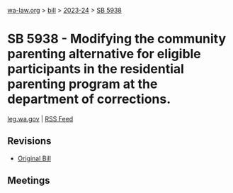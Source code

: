 [wa-law.org](/) > [bill](/bill/) > [2023-24](/bill/2023-24/) > [SB 5938](/bill/2023-24/sb/5938/)

# SB 5938 - Modifying the community parenting alternative for eligible participants in the residential parenting program at the department of corrections.
[leg.wa.gov](https://app.leg.wa.gov/billsummary?BillNumber=5938&Year=2023&Initiative=false) | [RSS Feed](./rss.xml)

## Revisions
* [Original Bill](1/)

## Meetings
